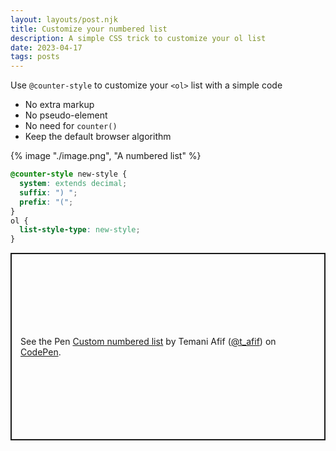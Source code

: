 ```yaml
---
layout: layouts/post.njk
title: Customize your numbered list
description: A simple CSS trick to customize your ol list
date: 2023-04-17
tags: posts
---
```


Use `@counter-style` to customize your `<ol>` list with a simple code
* No extra markup
* No pseudo-element
* No need for `counter()`
* Keep the default browser algorithm

{% image "./image.png", "A numbered list" %}

```css
@counter-style new-style {
  system: extends decimal;
  suffix: ") ";
  prefix: "(";
}
ol {
  list-style-type: new-style;
}
```


<p class="codepen" data-height="300" data-default-tab="result" data-slug-hash="GRYZeqr" data-preview="true" data-user="t_afif" style="height: 300px; box-sizing: border-box; display: flex; align-items: center; justify-content: center; border: 2px solid; margin: 1em 0; padding: 1em;">
  <span>See the Pen <a href="https://codepen.io/t_afif/pen/GRYZeqr">
  Custom numbered list</a> by Temani Afif (<a href="https://codepen.io/t_afif">@t_afif</a>)
  on <a href="https://codepen.io">CodePen</a>.</span>
</p>
<script async src="https://cpwebassets.codepen.io/assets/embed/ei.js"></script>


